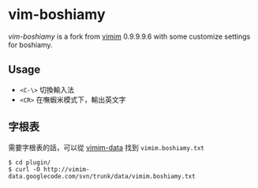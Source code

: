 # vim-boshiamy

*vim-boshiamy* is a fork from [vimim][vimim] 0.9.9.9.6 with some customize settings for boshiamy.

## Usage

- `<C-\>` 切換輸入法
- `<CR>` 在嘸蝦米模式下，輸出英文字

## 字根表

需要字根表的話，可以從 [vimim-data][vimim-data] 找到 `vimim.boshiamy.txt`

    $ cd plugin/
    $ curl -O http://vimim-data.googlecode.com/svn/trunk/data/vimim.boshiamy.txt

[vimim]: http://www.vim.org/scripts/script.php?script_id=2506
[vimim-data]: http://vimim-data.googlecode.com
